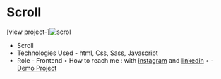 # Scroll
[view project-]![scrol](https://user-images.githubusercontent.com/120955025/232122996-a8b0e0e4-a19f-4142-bf6d-ed5f1b80e905.png)

- Scroll
- Technologies Used - html, Css, Sass, Javascript 
- Role - Frontend
• How to reach me : with [instagram](https://www.instagram.com/alinikseresht_web) and [linkedin](https://https://www.linkedin.com/in/ali-nikseresht-966560258/)
◦ - [Demo Project]()
